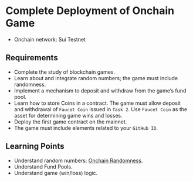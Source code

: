 # Complete Deployment of Onchain Game

- Onchain network: Sui Testnet

## Requirements

- Complete the study of blockchain games.
- Learn about and integrate random numbers; the game must include randomness.
- Implement a mechanism to deposit and withdraw from the game’s fund pool.
- Learn how to store Coins in a contract. The game must allow deposit and withdrawal of `Faucet Coin` issued in `Task 2`. Use `Faucet Coin` as the asset for determining game wins and losses.
- Deploy the first game contract on the mainnet. 
- The game must include elements related to your `GitHub ID`.

## Learning Points

- Understand random numbers: [Onchain Randomness](https://docs.sui.io/guides/developer/advanced/randomness-onchain).
- Understand Fund Pools.
- Understand game (win/loss) logic.
